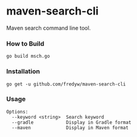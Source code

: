 # maven-search-cli
Maven search command line tool.

### How to Build
`go build msch.go`

### Installation
`go get -u github.com/fredyw/maven-search-cli`

### Usage
```
Options:
  --keyword <string>  Search keyword
  --gradle            Display in Gradle format
  --maven             Display in Maven format
```
